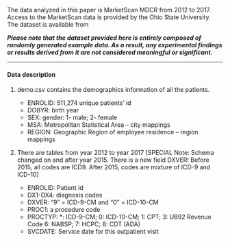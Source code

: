 The data analyzed in this paper is MarketScan MDCR from 2012 to 2017. Access to the MarketScan data is provided by the Ohio State University. The dataset is available from 

***Please note that the dataset provided here is entirely composed of randomly generated example data. As a result, any experimental findings or results derived from it are not considered meaningful or significant.***


***

#### Data description
1. demo.csv contains the demographics information of all the patients.
    - ENROLID: 511,274 unique patients’ id
    - DOBYR: birth year
    - SEX: gender: 1- male; 2- female
    - MSA: Metropolitan Statistical Area – city mappings
    - REGION: Geographic Region of employee residence – region mappings


2. There are tables from year 2012 to year 2017
     [SPECIAL Note: Schema changed on and after year 2015. There is a new field DXVER! Before 2015, all codes are ICD9. After 2015, codes are mixture of ICD-9 and ICD-10]
     - ENROLID: Patient id
     - DX1-DX4: diagnosis codes
     - DXVER: “9” = ICD-9-CM and “0” = ICD-10-CM
     - PROC1: a procedure code
     - PROCTYP: *: ICD-9-CM; 0: ICD-10-CM; 1: CPT; 3: UB92 Revenue Code 6: NABSP; 7: HCPC; 8: CDT (ADA)
     - SVCDATE: Service date for this outpatient visit
